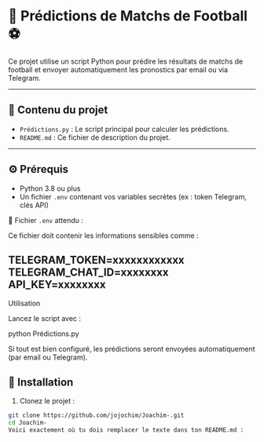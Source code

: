 # 🧠 Prédictions de Matchs de Football ⚽

Ce projet utilise un script Python pour prédire les résultats de matchs de football et envoyer automatiquement les pronostics par email ou via Telegram.

---

## 📁 Contenu du projet

- `Prédictions.py` : Le script principal pour calculer les prédictions.
- `README.md` : Ce fichier de description du projet.

---

## ⚙️ Prérequis

- Python 3.8 ou plus
- Un fichier `.env` contenant vos variables secrètes (ex : token Telegram, clés API)

📄 Fichier `.env` attendu :

Ce fichier doit contenir les informations sensibles comme :

TELEGRAM_TOKEN=xxxxxxxxxxxx TELEGRAM_CHAT_ID=xxxxxxxx API_KEY=xxxxxxxx
---
Utilisation

Lancez le script avec :

python Prédictions.py

Si tout est bien configuré, les prédictions seront envoyées automatiquement (par email ou Telegram).

## 🚀 Installation

1. Clonez le projet :
```bash
git clone https://github.com/jojochim/Joachim-.git
cd Joachim-
Voici exactement où tu dois remplacer le texte dans ton README.md :



